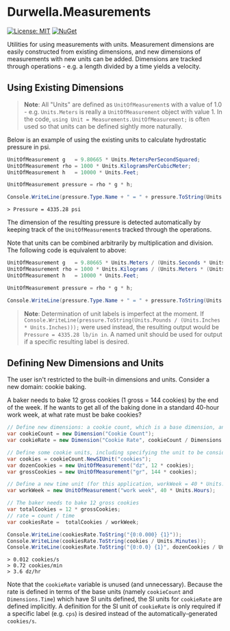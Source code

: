 # Durwella.Measurements

[![License: MIT](https://img.shields.io/badge/License-MIT-blue.svg)](https://opensource.org/licenses/MIT)
[![NuGet](https://img.shields.io/nuget/v/Durwella.Measurements.svg)](https://www.nuget.org/packages/Durwella.Measurements/)

Utilities for using measurements with units.  Measurement dimensions are easily constructed from existing dimensions, and new dimensions of measurements with new units can be added.  Dimensions are tracked through operations - e.g. a length divided by a time yields a velocity.

## Using Existing Dimensions
> **Note**: All "Units" are defined as `UnitOfMeasurement`s with a value of 1.0 - e.g. `Units.Meters` is really a `UnitOfMeasurement` object with value 1.  In the code, `using Unit = Measurements.UnitOfMeasurement;` is often used so that units can be defined sightly more naturally.

Below is an example of using the existing units to calculate hydrostatic pressure in psi.

```csharp
UnitOfMeasurement g   = 9.80665 * Units.MetersPerSecondSquared;
UnitOfMeasurement rho = 1000 * Units.KilogramsPerCubicMeter;
UnitOfMeasurement h   = 10000 * Units.Feet;

UnitOfMeasurement pressure = rho * g * h;

Console.WriteLine(pressure.Type.Name + " = " + pressure.ToString(Units.PoundsPerSquareInch);
```
```
> Pressure = 4335.28 psi
```
The dimension of the resulting pressure is detected automatically by keeping track of the `UnitOfMeasurement`s tracked through the operations.

Note that units can be combined arbitrarily by multiplication and division.  The following code is equivalent to above:

```csharp
UnitOfMeasurement g   = 9.80665 * Units.Meters / (Units.Seconds * Units.Seconds);
UnitOfMeasurement rho = 1000 * Units.Kilograms / (Units.Meters * (Units.Meters * Units.Meters));
UnitOfMeasurement h   = 10000 * Units.Feet;

UnitOfMeasurement pressure = rho * g * h;

Console.WriteLine(pressure.Type.Name + " = " + pressure.ToString(Units.PoundsPerSquareInch);
```

> **Note**: Determination of unit labels is imperfect at the moment.  If `Console.WriteLine(pressure.ToString(Units.Pounds / (Units.Inches * Units.Inches)));` were used instead, the resulting output would be `Pressure = 4335.28 lb/in in`.  A named unit should be used for output if a specific resulting label is desired.

## Defining New Dimensions and Units
The user isn't restricted to the built-in dimensions and units.  Consider a new domain: cookie baking.

A baker needs to bake 12 gross cookies (1 gross = 144 cookies) by the end of the week.  If he wants to get all of the baking done in a standard 40-hour work week, at what rate must be bake cookies?

```csharp
// Define new dimensions: a cookie count, which is a base dimension, and a cookie rate, which is a compound dimension using the cookie count and time.
var cookieCount = new Dimension("Cookie Count");
var cookieRate = new Dimension("Cookie Rate", cookieCount / Dimensions.Time);

// Define some cookie units, including specifying the unit to be considered the default SI unit
var cookies = cookieCount.NewSIUnit("cookies");
var dozenCookies = new UnitOfMeasurement("dz", 12 * cookies);
var grossCookies = new UnitOfMeasurement("gr", 144 * cookies);

// Define a new time unit (for this application, workWeek = 40 * Units.Hours would work just as well)
var workWeek = new UnitOfMeasurement("work week", 40 * Units.Hours);

// The baker needs to bake 12 gross cookies
var totalCookies = 12 * grossCookies;
// rate = count / time
var cookiesRate =  totalCookies / workWeek;

Console.WriteLine(cookiesRate.ToString("{0:0.000} {1}"));
Console.WriteLine(cookiesRate.ToString(cookies / Units.Minutes));
Console.WriteLine(cookiesRate.ToString("{0:0.0} {1}", dozenCookies / Units.Hours));
```
```
> 0.012 cookies/s
> 0.72 cookies/min
> 3.6 dz/hr
```
Note that the `cookieRate` variable is unused (and unnecessary).  Because the rate is defined in terms of the base units (namely `cookieCount` and `Dimensions.Time`) which have SI units defined, the SI units for `cookieRate` are defined implicitly.  A definition for the SI unit of `cookieRate` is only required if a specific label (e.g. `cps`) is desired instead of the automatically-generated `cookies/s`.